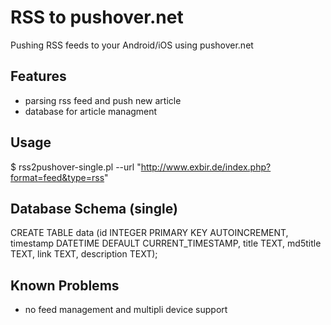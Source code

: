 
RSS to pushover.net 
=============

Pushing RSS feeds to your Android/iOS using pushover.net

Features
-------

* parsing rss feed and push new article
* database for article managment

Usage
-------

$ rss2pushover-single.pl --url "http://www.exbir.de/index.php?format=feed&type=rss"

Database Schema (single)
-------

CREATE TABLE data (id INTEGER PRIMARY KEY AUTOINCREMENT, timestamp DATETIME DEFAULT CURRENT_TIMESTAMP, title TEXT, md5title TEXT, link TEXT, description TEXT);

Known Problems
-------

* no feed management and multipli device support


